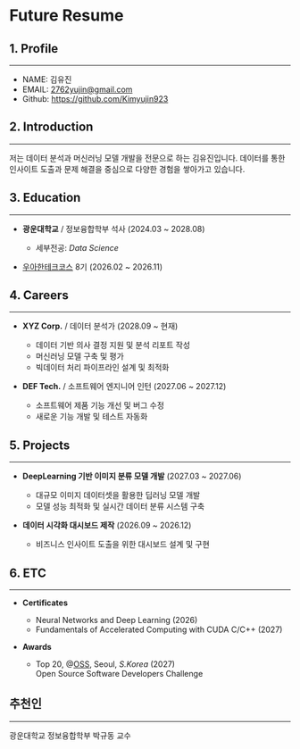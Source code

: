 # Future Resume
## 1. Profile
----
- NAME: 김유진
- EMAIL: 2762yujin@gmail.com
- Github: <https://github.com/Kimyujin923>

## 2. Introduction
----
저는 데이터 분석과 머신러닝 모델 개발을 전문으로 하는 김유진입니다. 데이터를 통한 인사이트 도출과 문제 해결을 중심으로 다양한 경험을 쌓아가고 있습니다.

## 3. Education
----
- **광운대학교** / 정보융합학부 석사 (2024.03 ~ 2028.08)
    * 세부전공: _Data Science_

- [우아한테크코스](https://www.woowacourse.io/) 8기 (2026.02 ~ 2026.11)

## 4. Careers
----
- **XYZ Corp.** / 데이터 분석가 (2028.09 ~ 현재)  
    * 데이터 기반 의사 결정 지원 및 분석 리포트 작성  
    * 머신러닝 모델 구축 및 평가  
    * 빅데이터 처리 파이프라인 설계 및 최적화

- **DEF Tech.** / 소프트웨어 엔지니어 인턴 (2027.06 ~ 2027.12)  
    * 소프트웨어 제품 기능 개선 및 버그 수정  
    * 새로운 기능 개발 및 테스트 자동화  

## 5. Projects
----
- **DeepLearning 기반 이미지 분류 모델 개발** (2027.03 ~ 2027.06)  
    * 대규모 이미지 데이터셋을 활용한 딥러닝 모델 개발  
    * 모델 성능 최적화 및 실시간 데이터 분류 시스템 구축  

- **데이터 시각화 대시보드 제작** (2026.09 ~ 2026.12)  
    * 비즈니스 인사이트 도출을 위한 대시보드 설계 및 구현

## 6. ETC
----
- **Certificates**
    * Neural Networks and Deep Learning (2026)  
    * Fundamentals of Accelerated Computing with CUDA C/C++ (2027)

- **Awards**
    * Top 20, @[OSS](https://www.oss.kr/), Seoul, _S.Korea_ (2027)  
      Open Source Software Developers Challenge

## 추천인
---
광운대학교 정보융합학부 박규동 교수

